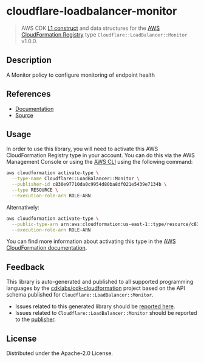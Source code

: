 # cloudflare-loadbalancer-monitor

> AWS CDK [L1 construct](https://docs.aws.amazon.com/cdk/latest/guide/constructs.html) and data structures for the [AWS CloudFormation Registry](https://docs.aws.amazon.com/AWSCloudFormation/latest/UserGuide/registry.html) type `Cloudflare::LoadBalancer::Monitor` v1.0.0.

## Description

A Monitor policy to configure monitoring of endpoint health

## References

* [Documentation](https://github.com/aws-ia/cloudformation-cloudflare-resource-providers)
* [Source](https://github.com/aws-ia/cloudformation-cloudflare-resource-providers.git)

## Usage

In order to use this library, you will need to activate this AWS CloudFormation Registry type in your account. You can do this via the AWS Management Console or using the [AWS CLI](https://aws.amazon.com/cli/) using the following command:

```sh
aws cloudformation activate-type \
  --type-name Cloudflare::LoadBalancer::Monitor \
  --publisher-id c830e97710da0c9954d80ba8df021e5439e7134b \
  --type RESOURCE \
  --execution-role-arn ROLE-ARN
```

Alternatively:

```sh
aws cloudformation activate-type \
  --public-type-arn arn:aws:cloudformation:us-east-1::type/resource/c830e97710da0c9954d80ba8df021e5439e7134b/Cloudflare-LoadBalancer-Monitor \
  --execution-role-arn ROLE-ARN
```

You can find more information about activating this type in the [AWS CloudFormation documentation](https://docs.aws.amazon.com/AWSCloudFormation/latest/UserGuide/registry-public.html).

## Feedback

This library is auto-generated and published to all supported programming languages by the [cdklabs/cdk-cloudformation](https://github.com/cdklabs/cdk-cloudformation) project based on the API schema published for `Cloudflare::LoadBalancer::Monitor`.

* Issues related to this generated library should be [reported here](https://github.com/cdklabs/cdk-cloudformation/issues/new?title=Issue+with+%40cdk-cloudformation%2Fcloudflare-loadbalancer-monitor+v1.0.0).
* Issues related to `Cloudflare::LoadBalancer::Monitor` should be reported to the [publisher](https://github.com/aws-ia/cloudformation-cloudflare-resource-providers).

## License

Distributed under the Apache-2.0 License.
